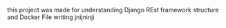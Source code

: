 this project was made for understanding
Django REst framework structure and Docker File writing
jnijninji
